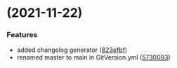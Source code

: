 #  (2021-11-22)


### Features

* added changelog generator ([823efbf](https://github.com/Teroneko-NET-Tools/Teronis.Nullable/commit/823efbfaeebbddc668931407f66b845b8f1e591e))
* renamed master to main in GitVersion.yml ([5730093](https://github.com/Teroneko-NET-Tools/Teronis.Nullable/commit/57300935d6456d545978602300f0da250dc4afb5))



